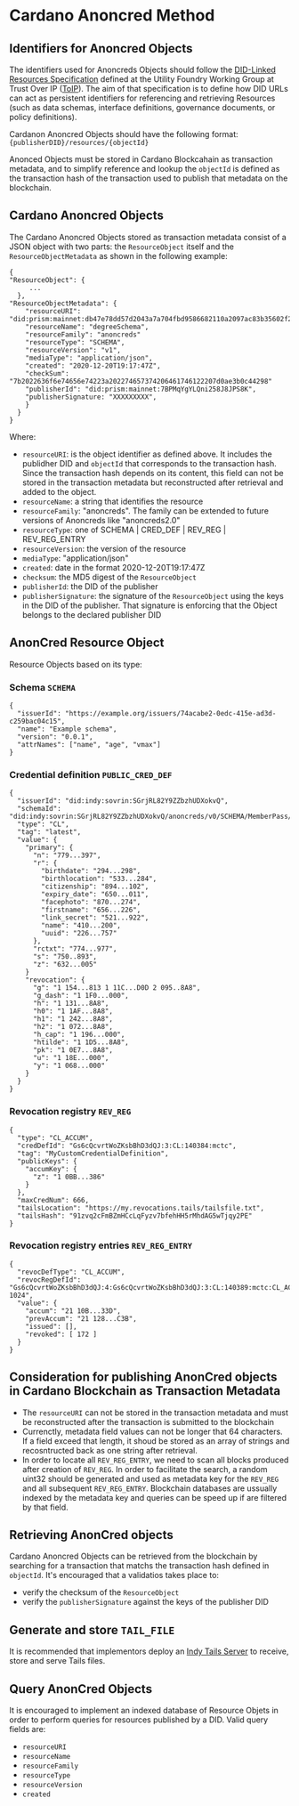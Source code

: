 # Cardano Anoncred Method

## Identifiers for Anoncred Objects

The identifiers used for Anoncreds Objects should follow the [DID-Linked Resources Specification](https://wiki.trustoverip.org/display/HOME/DID-Linked+Resources+Specification) defined at the Utility Foundry Working Group at Trust Over IP ([ToIP](https://trustoverip.org)).
The aim of that specification is to define how DID URLs can act as persistent identifiers for referencing and retrieving Resources (such as data schemas, interface definitions, governance documents, or policy definitions).

Cardanon Anoncred Objects should have the following format:
`{publisherDID}/resources/{objectId}`

Anonced Objects must be stored in Cardano Blockcahain as transaction metadata, and to simplify reference and lookup the `objectId` is defined as the transaction hash of the transaction used to publish that metadata on the blockchain.

## Cardano Anoncred Objects
The Cardano Anoncred Objects stored as transaction metadata consist of a JSON object with two parts: the `ResourceObject` itself and the `ResourceObjectMetadata` as shown in the following example:

```
{
"ResourceObject": {
     ...
  },
"ResourceObjectMetadata": {
    "resourceURI": "did:prism:mainnet:db47e78dd57d2043a7a704fbd9586682110a2097ac83b35602f290/resource/1815a6d1b6ecb9c2e1de09d3d18389b641ea34700",
    "resourceName": "degreeSchema",
    "resourceFamily": "anoncreds"
    "resourceType": "SCHEMA",
    "resourceVersion": "v1",    
    "mediaType": "application/json",
    "created": "2020-12-20T19:17:47Z",
    "checkSum": "7b2022636f6e74656e74223a202274657374206461746122207d0ae3b0c44298"
    "publisherId": "did:prism:mainnet:7BPMqYgYLQni258J8JPS8K",
    "publisherSignature: "XXXXXXXXX",
    }
  }
}
```
Where:

- `resourceURI`: is the object identifier as defined above. It includes the publidher DID and `objectId` that corresponds to the transaction hash. Since the transaction hash depends on its content, this field can not be stored in the transaction metadata but reconstructed after retrieval and added to the object.
- `resourceName`: a string that identifies the resource
- `resourceFamily`: "anoncreds". The family can be extended to future versions of Anoncreds like "anoncreds2.0"
- `resourceType`: one of SCHEMA | CRED_DEF | REV_REG | REV_REG_ENTRY
- `resourceVersion`: the version of the resource
- `mediaType`: "application/json"
- `created`: date in the format 2020-12-20T19:17:47Z
- `checksum`: the MD5 digest of the `ResourceObject`
- `publisherId`: the DID of the publisher
- `publisherSignature`: the signature of the `ResourceObject` using the keys in the DID of the publisher. That signature is enforcing that the Object belongs to the declared publisher DID 


## AnonCred Resource Object
Resource Objects based on its type:

### Schema `SCHEMA`
```
{
  "issuerId": "https://example.org/issuers/74acabe2-0edc-415e-ad3d-c259bac04c15",
  "name": "Example schema",
  "version": "0.0.1",
  "attrNames": ["name", "age", "vmax"]
}
```

### Credential definition `PUBLIC_CRED_DEF`
```
{
  "issuerId": "did:indy:sovrin:SGrjRL82Y9ZZbzhUDXokvQ",
  "schemaId": "did:indy:sovrin:SGrjRL82Y9ZZbzhUDXokvQ/anoncreds/v0/SCHEMA/MemberPass/1.0",
  "type": "CL",
  "tag": "latest",
  "value": {
    "primary": {
      "n": "779...397",
      "r": {
        "birthdate": "294...298",
        "birthlocation": "533...284",
        "citizenship": "894...102",
        "expiry_date": "650...011",
        "facephoto": "870...274",
        "firstname": "656...226",
        "link_secret": "521...922",
        "name": "410...200",
        "uuid": "226...757"
      },
      "rctxt": "774...977",
      "s": "750..893",
      "z": "632...005"
    }
    "revocation": {
      "g": "1 154...813 1 11C...D0D 2 095..8A8",
      "g_dash": "1 1F0...000",
      "h": "1 131...8A8",
      "h0": "1 1AF...8A8",
      "h1": "1 242...8A8",
      "h2": "1 072...8A8",
      "h_cap": "1 196...000",
      "htilde": "1 1D5...8A8",
      "pk": "1 0E7...8A8",
      "u": "1 18E...000",
      "y": "1 068...000"
    }
  }
}
```


### Revocation registry `REV_REG`
```
{
  "type": "CL_ACCUM",
  "credDefId": "Gs6cQcvrtWoZKsbBhD3dQJ:3:CL:140384:mctc",
  "tag": "MyCustomCredentialDefinition",
  "publicKeys": {
    "accumKey": {
      "z": "1 0BB...386"
    }
  },
  "maxCredNum": 666,
  "tailsLocation": "https://my.revocations.tails/tailsfile.txt",
  "tailsHash": "91zvq2cFmBZmHCcLqFyzv7bfehHH5rMhdAG5wTjqy2PE"
}
```

### Revocation registry entries `REV_REG_ENTRY`
```
{
  "revocDefType": "CL_ACCUM",
  "revocRegDefId": "Gs6cQcvrtWoZKsbBhD3dQJ:4:Gs6cQcvrtWoZKsbBhD3dQJ:3:CL:140389:mctc:CL_ACCUM:1-1024",
  "value": {
    "accum": "21 10B...33D",
    "prevAccum": "21 128...C3B",
    "issued": [],
    "revoked": [ 172 ]
  }
}
```

## Consideration for publishing AnonCred objects in Cardano Blockchain as Transaction Metadata
- The `resourceURI` can not be stored in the transaction metadata and must be reconstructed after the transaction is submitted to the blockchain
- Currenctly, metadata field values can not be longer that 64 characters. If a field exceed that length, it shoud be stored as an array of strings and recosntructed back as one string after retrieval.
- In order to locate all `REV_REG_ENTRY`, we need to scan all blocks produced after creation of `REV_REG`. In order to facilitate the search, a random uint32 should be generated and used as metadata key for the `REV_REG` and all subsequent `REV_REG_ENTRY`. Blockchain databases are ussually indexed by the metadata key and queries can be speed up if are filtered by that field.

## Retrieving AnonCred objects
Cardano Anoncred Objects can be retrieved from the blockchain by searching for a transaction that matchs the transaction hash defined in `objectId`. It's encouraged that a validatios takes place to:
- verify the checksum of the `ResourceObject`
- verify the `publisherSignature` against the keys of the publisher DID

## Generate and store `TAIL_FILE`
It is recommended that implementors deploy an [Indy Tails Server](https://github.com/bcgov/indy-tails-server) to receive, store and serve Tails files.

## Query AnonCred Objects
It is encouraged to implement an indexed database of Resource Objets in order to perform queries for resources published by a DID.
Valid query fields are:
- `resourceURI`
- `resourceName`
- `resourceFamily`
- `resourceType`
- `resourceVersion`
- `created`
